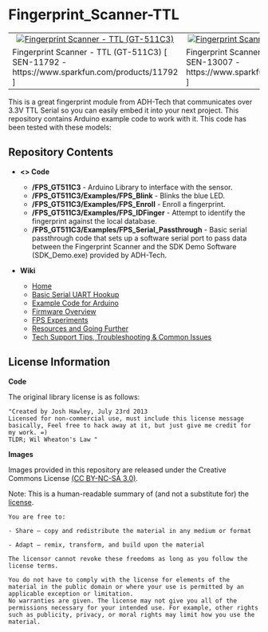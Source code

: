 Fingerprint_Scanner-TTL
=======================

<table class="table table-hover table-striped table-bordered">
<tr><td><a href="https://www.sparkfun.com/products/11792"><div align="center"><img src="https://cdn.sparkfun.com//assets/parts/8/0/7/3/11792-04a.jpg" title="Fingerprint Scanner - TTL (GT-511C3)
"></div></a></td>
<td><a href="https://www.sparkfun.com/products/13007"><div align="center"><img src="https://cdn.sparkfun.com//assets/parts/9/9/7/2/13007-02.jpg" title="Fingerprint Scanner - TTL (GT-511C1R)"></div></a></td>
<tr><td>Fingerprint Scanner - TTL (GT-511C3) [ SEN-11792 - https://www.sparkfun.com/products/11792 ]</td><td>
Fingerprint Scanner - TTL (GT-511C1R)[ SEN-13007 - https://www.sparkfun.com/products/13007 ]</td></tr>
</table>

This is a great fingerprint module from ADH-Tech that communicates over 3.3V TTL Serial so you can easily embed it into your next project. This repository contains Arduino example code to work with it. This code has been tested with these models:

Repository Contents
-------------------

* **<> Code**

	- **/FPS_GT511C3** - Arduino Library to interface with the sensor.
	- **/FPS_GT511C3/Examples/FPS_Blink** - Blinks the blue LED.
	- **/FPS_GT511C3/Examples/FPS_Enroll** - Enroll a fingerprint.
	- **/FPS_GT511C3/Examples/FPS_IDFinger** - Attempt to identify the fingerprint against the local database.
	- **/FPS_GT511C3/Examples/FPS_Serial_Passthrough** - Basic serial passthrough code that sets up a software serial port to pass data between the Fingerprint Scanner and the SDK Demo Software (SDK_Demo.exe) provided by ADH-Tech.

* **Wiki**

	- [Home](https://github.com/bboyho/Fingerprint_Scanner-TTL/wiki)
	- [Basic Serial UART Hookup](https://github.com/bboyho/Fingerprint_Scanner-TTL/wiki/Basic-Serial-UART-Hookup)
	- [Example Code for Arduino](https://github.com/bboyho/Fingerprint_Scanner-TTL/wiki/Example-Code)
	- [Firmware Overview](https://github.com/bboyho/Fingerprint_Scanner-TTL/wiki/Firmware-Overview)
	- [FPS Experiments](https://github.com/bboyho/Fingerprint_Scanner-TTL/wiki/FPS-Experiments)
	- [Resources and Going Further](https://github.com/bboyho/Fingerprint_Scanner-TTL/wiki/Resources-and-Going-Further)
	- [Tech Support Tips, Troubleshooting & Common Issues](https://github.com/bboyho/Fingerprint_Scanner-TTL/wiki/Tech-Support-Tips,--Troubleshooting,-&--Common-Issues)
	
License Information
-------------------

**Code**

The original library license is as follows:

	"Created by Josh Hawley, July 23rd 2013
	Licensed for non-commercial use, must include this license message
	basically, Feel free to hack away at it, but just give me credit for my work. =)
	TLDR; Wil Wheaton's Law "

**Images**

Images provided in this repository are released under the Creative Commons License [(CC BY-NC-SA 3.0)](https://creativecommons.org/licenses/by-nc-sa/3.0/).

Note: This is a human-readable summary of (and not a substitute for) the [license](https://creativecommons.org/licenses/by-nc-sa/3.0/legalcode).

    You are free to:
    
    - Share — copy and redistribute the material in any medium or format
    
    - Adapt — remix, transform, and build upon the material
    
    The licensor cannot revoke these freedoms as long as you follow the license terms.
    
    You do not have to comply with the license for elements of the material in the public domain or where your use is permitted by an applicable exception or limitation.
    No warranties are given. The license may not give you all of the permissions necessary for your intended use. For example, other rights such as publicity, privacy, or moral rights may limit how you use the material.

